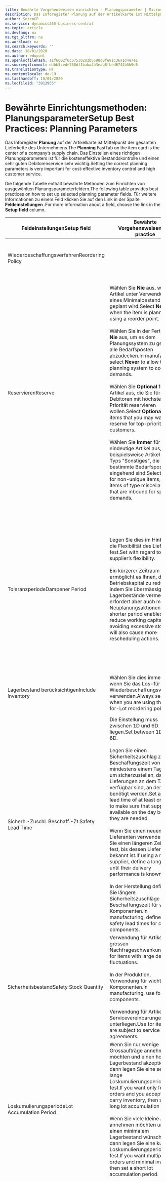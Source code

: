 ```yaml
---
title: Bewährte Vorgehensweisen einrichten - Planungsparameter | Microsoft Docs
description: Das Inforegister Planung auf der Artikelkarte ist Mittelpunkt der gesamten Lieferkette des Unternehmens. Das Einstellen eines richtigen Planungsparameters ist für die kosteneffektive Bestandskontrolle und einen sehr guten Debitorenservice sehr wichtig.
author: SorenGP
ms.service: dynamics365-business-central
ms.topic: article
ms.devlang: na
ms.tgt_pltfrm: na
ms.workload: na
ms.search.keywords: ''
ms.date: 10/01/2020
ms.author: edupont
ms.openlocfilehash: a1f6002f0c57530282b5688c0fe81c36a1d4e7e1
ms.sourcegitcommit: ddbb5cede750df1baba4b3eab8fbed6744b5b9d6
ms.translationtype: HT
ms.contentlocale: de-CH
ms.lasthandoff: 10/01/2020
ms.locfileid: "3912935"
---
```

# <a name="setup-best-practices-planning-parameters"></a><span data-ttu-id="35e23-104">Bewährte Einrichtungsmethoden: Planungsparameter</span><span class="sxs-lookup"><span data-stu-id="35e23-104">Setup Best Practices: Planning Parameters</span></span>
<span data-ttu-id="35e23-105">Das Inforegister **Planung** auf der Artikelkarte ist Mittelpunkt der gesamten Lieferkette des Unternehmens.</span><span class="sxs-lookup"><span data-stu-id="35e23-105">The **Planning** FastTab on the item card is the center of a company’s supply chain.</span></span> <span data-ttu-id="35e23-106">Das Einstellen eines richtigen Planungsparameters ist für die kosteneffektive Bestandskontrolle und einen sehr guten Debitorenservice sehr wichtig.</span><span class="sxs-lookup"><span data-stu-id="35e23-106">Setting the correct planning parameters is very important for cost-effective inventory control and high customer service.</span></span>  

 <span data-ttu-id="35e23-107">Die folgende Tabelle enthält bewährte Methoden zum Einrichten von ausgewählten Planungsparameterfeldern.</span><span class="sxs-lookup"><span data-stu-id="35e23-107">The following table provides best practices on how to set up selected planning parameter fields.</span></span> <span data-ttu-id="35e23-108">Für weitere Informationen zu einem Feld klicken Sie auf den Link in der Spalte **Feldeinstellungen** .</span><span class="sxs-lookup"><span data-stu-id="35e23-108">For more information about a field, choose the link in the **Setup field** column.</span></span>  

|<span data-ttu-id="35e23-109">Feldeinstellungen</span><span class="sxs-lookup"><span data-stu-id="35e23-109">Setup field</span></span>|<span data-ttu-id="35e23-110">Bewährte Vorgehensweisen</span><span class="sxs-lookup"><span data-stu-id="35e23-110">Best practice</span></span>|<span data-ttu-id="35e23-111">Bemerkung</span><span class="sxs-lookup"><span data-stu-id="35e23-111">Comment</span></span>|  
|-----------------|-------------------|-------------|  
|<span data-ttu-id="35e23-112">Wiederbeschaffungsverfahren</span><span class="sxs-lookup"><span data-stu-id="35e23-112">Reordering Policy</span></span>||<span data-ttu-id="35e23-113">Weitere Informationen finden Sie unter [Bewährte Einrichtungsmethoden: Wiederbeschaffungsverfahren](setup-best-practices-reordering-policies.md).</span><span class="sxs-lookup"><span data-stu-id="35e23-113">For more information, see [Setup Best Practices: Reordering Policies](setup-best-practices-reordering-policies.md).</span></span>|  
|<span data-ttu-id="35e23-114">Reservieren</span><span class="sxs-lookup"><span data-stu-id="35e23-114">Reserve</span></span>|<span data-ttu-id="35e23-115">Wählen Sie **Nie** aus, wenn der Artikel unter Verwendung eines Minimalbestands geplant wird.</span><span class="sxs-lookup"><span data-stu-id="35e23-115">Select **Never** when the item is planned using a reorder point.</span></span><br /><br /> <span data-ttu-id="35e23-116">Wählen Sie in der Fertigung **Nie** aus, um es dem Planungssystem zu gestatten, alle Bedarfsposten abzudecken.</span><span class="sxs-lookup"><span data-stu-id="35e23-116">In manufacturing, select **Never** to allow the planning system to cover all demands.</span></span><br /><br /> <span data-ttu-id="35e23-117">Wählen Sie **Optional** für Artikel aus, die Sie für Debitoren mit höchster Priorität reservieren wollen.</span><span class="sxs-lookup"><span data-stu-id="35e23-117">Select **Optional** for items that you may want to reserve for top-priority customers.</span></span><br /><br /> <span data-ttu-id="35e23-118">Wählen Sie **Immer** für nicht eindeutige Artikel aus, wie beispielsweise Artikel des Typs "Sonstiges", die für bestimmte Bedarfsposten eingehend sind.</span><span class="sxs-lookup"><span data-stu-id="35e23-118">Select **Always** for non-unique items, such as items of type miscellaneous that are inbound for specific demands.</span></span>|<span data-ttu-id="35e23-119">Reservierungen wirken im Allgemeinen dem Zweck der Planung entgegen, nämlich einem Ausgleich zwischen Bedarf und Vorrat.</span><span class="sxs-lookup"><span data-stu-id="35e23-119">Reservations generally counteract the purpose of planning, which is to balance demand and supply.</span></span> <span data-ttu-id="35e23-120">Daher sollten Artikel, die für die Planung eingerichtet wurden, im Allgemeinen nicht reserviert werden.</span><span class="sxs-lookup"><span data-stu-id="35e23-120">Therefore, items that are set up for planning should generally not be reserved.</span></span><br /><br /> <span data-ttu-id="35e23-121">Wenn der Benutzer eine Lagerbestandsmenge für zukünftigen Bedarf reserviert, wird die Planungsgrundlage gestört, und der Minimalbestand funktioniert möglicherweise nicht ordnungsgemäss.</span><span class="sxs-lookup"><span data-stu-id="35e23-121">If the user reserves an inventory quantity for future demand, then the planning foundation will be disturbed, and the reorder point may not work correctly.</span></span> <span data-ttu-id="35e23-122">Selbst wenn der voraussichtliche Lagerbestand im Hinblick auf den Minimalbestand akzeptabel ist, stehen die Mengen möglicherweise aufgrund der Reservierung nicht zur Verfügung.</span><span class="sxs-lookup"><span data-stu-id="35e23-122">Even if the projected inventory level is acceptable with regard to the reorder point, the quantities may not be available because of the reservation.</span></span>|  
|<span data-ttu-id="35e23-123">Toleranzperiode</span><span class="sxs-lookup"><span data-stu-id="35e23-123">Dampener Period</span></span>|<span data-ttu-id="35e23-124">Legen Sie dies im Hinblick auf die Flexibilität des Lieferanten fest.</span><span class="sxs-lookup"><span data-stu-id="35e23-124">Set with regard to the supplier’s flexibility.</span></span><br /><br /> <span data-ttu-id="35e23-125">Ein kürzerer Zeitraum ermöglicht es Ihnen, das Betriebskapital zu reduzieren, indem Sie übermässige Lagerbestände vermeiden, erfordert aber auch mehr Neuplanungsaktionen.</span><span class="sxs-lookup"><span data-stu-id="35e23-125">A shorter period enables you to reduce working capital by avoiding excessive stock, but will also cause more rescheduling actions.</span></span>|<span data-ttu-id="35e23-126">Wenn der Lieferant Änderungen in letzter Minute an den Aufträgen akzeptiert, verwenden Sie eine kürzere Periode. Sie müssen jedoch weitere Neuplanungsaktionen einplanen.</span><span class="sxs-lookup"><span data-stu-id="35e23-126">If the supplier accepts last-minute changes to orders, then use a shorter period, but be prepared for more rescheduling actions.</span></span> <span data-ttu-id="35e23-127">Wenn für den Lieferanten eine feste Planung erforderlich ist, verwenden Sie eine möglichst lange Periode.</span><span class="sxs-lookup"><span data-stu-id="35e23-127">If the supplier requires firm planning, then extend the period as much as possible.</span></span><br /><br /> <span data-ttu-id="35e23-128">Informationen zur globalen Einrichtung, siehe **Toleranzperiode** under [Designdetails: Parameter Planen](design-details-planning-parameters.md)</span><span class="sxs-lookup"><span data-stu-id="35e23-128">For information about the **Dampener Period** field , see [Design Details: Planning Parameters](design-details-planning-parameters.md).</span></span>|  
|<span data-ttu-id="35e23-129">Lagerbestand berücksichtigen</span><span class="sxs-lookup"><span data-stu-id="35e23-129">Include Inventory</span></span>|<span data-ttu-id="35e23-130">Wählen Sie dies immer aus, wenn Sie das Los-für-Los-Wiederbeschaffungsverfahren verwenden.</span><span class="sxs-lookup"><span data-stu-id="35e23-130">Always select when you are using the Lot-for-Lot reordering policy.</span></span>|<span data-ttu-id="35e23-131">Wählen Sie dies nur in bestimmten Fällen nicht aus, beispielsweise wenn keine Lagerartikel verkäuflich sind.</span><span class="sxs-lookup"><span data-stu-id="35e23-131">Do not select only in special situations, such as when inventory items are not sellable.</span></span>|  
|<span data-ttu-id="35e23-132">Sicherh.-Zuschl. Beschaff.-Zt.</span><span class="sxs-lookup"><span data-stu-id="35e23-132">Safety Lead Time</span></span>|<span data-ttu-id="35e23-133">Die Einstellung muss zwischen 1D und 6D. liegen.</span><span class="sxs-lookup"><span data-stu-id="35e23-133">Set between 1D and 6D.</span></span><br /><br /> <span data-ttu-id="35e23-134">Legen Sie einen Sicherheitszuschlag zur Beschaffungszeit von mindestens einem Tag fest, um sicherzustellen, dass die Lieferungen an dem Tag verfügbar sind, an dem sie benötigt werden.</span><span class="sxs-lookup"><span data-stu-id="35e23-134">Set a safety lead time of at least one day to make sure that supplies are available on the day before they are needed.</span></span><br /><br /> <span data-ttu-id="35e23-135">Wenn Sie einen neuen Lieferanten verwenden, legen Sie einen längeren Zeitraum fest, bis dessen Liefertreue bekannt ist.</span><span class="sxs-lookup"><span data-stu-id="35e23-135">If using a new supplier, define a longer time until their delivery performance is known.</span></span><br /><br /> <span data-ttu-id="35e23-136">In der Herstellung definieren Sie längere Sicherheitszuschläge zur Beschaffungszeit für wichtige Komponenten.</span><span class="sxs-lookup"><span data-stu-id="35e23-136">In manufacturing, define longer safety lead times for critical components.</span></span>|<span data-ttu-id="35e23-137">Vom System geplante Lieferungen, um zu vermeiden, dass am gleichen Tag, an dem Bestand nicht lieferbar ist, Bestand nicht lieferbar ist.</span><span class="sxs-lookup"><span data-stu-id="35e23-137">Supply that is planned by the system to avoid a stock-out will arrive on the same day that the stock-out occurs.</span></span> <span data-ttu-id="35e23-138">Dies kann sich möglicherweise als mehrere Stunden zu spät erweisen, wenn beispielsweise der Bedarf morgens erforderlich ist und die Lieferung am Nachmittag eingeht.</span><span class="sxs-lookup"><span data-stu-id="35e23-138">This may be several hours too late if, for example, the demand is needed in the morning and the supply arrives in the afternoon.</span></span> <span data-ttu-id="35e23-139">**Hinweis:** Das Feld **Sicherh.-Zuschl.-Zt.** verwendet den Basiskalender.</span><span class="sxs-lookup"><span data-stu-id="35e23-139">**Note:**  The **Safety Lead Time** field uses the base calendar.</span></span> <span data-ttu-id="35e23-140">Daher bedeutet 14T nicht notwendigerweise zwei Wochen.</span><span class="sxs-lookup"><span data-stu-id="35e23-140">Therefore, 14D is not necessarily two weeks.</span></span>|  
|<span data-ttu-id="35e23-141">Sicherheitsbestand</span><span class="sxs-lookup"><span data-stu-id="35e23-141">Safety Stock Quantity</span></span>|<span data-ttu-id="35e23-142">Verwendung für Artikel mit grossen Nachfrageschwankungen.</span><span class="sxs-lookup"><span data-stu-id="35e23-142">Use for items with large demand fluctuations.</span></span><br /><br /> <span data-ttu-id="35e23-143">In der Produktion, Verwendung für wichtige Komponenten.</span><span class="sxs-lookup"><span data-stu-id="35e23-143">In manufacturing, use for critical components.</span></span><br /><br /> <span data-ttu-id="35e23-144">Verwendung für Artikel, die Servicevereinbarungen unterliegen.</span><span class="sxs-lookup"><span data-stu-id="35e23-144">Use for items that are subject to service agreements.</span></span>|<span data-ttu-id="35e23-145">Wenn das Feld **Minimalbestant** nicht ausgefüllt ist, dann dient der Sicherheitsbestand auch als Minimalbestand.</span><span class="sxs-lookup"><span data-stu-id="35e23-145">If the **Reorder Point** field is not filled, then the safety stock quantity also functions as a reorder point.</span></span>|  
|<span data-ttu-id="35e23-146">Loskumulierungsperiode</span><span class="sxs-lookup"><span data-stu-id="35e23-146">Lot Accumulation Period</span></span>|<span data-ttu-id="35e23-147">Wenn Sie nur wenige Grossaufträge annehmen möchten und einen hohen Lagerbestand akzeptieren, dann legen Sie eine sehr lange Loskumulierungsperiode fest.</span><span class="sxs-lookup"><span data-stu-id="35e23-147">If you want only few big orders and you accept to carry inventory, then set a long lot accumulation period.</span></span><br /><br /> <span data-ttu-id="35e23-148">Wenn Sie viele kleine Aufträge annehmen möchten und sich einen minimalem Lagerbestand wünschen, dann legen Sie eine kurze Loskumulierungsperiode fest.</span><span class="sxs-lookup"><span data-stu-id="35e23-148">If you want multiple small orders and minimal inventory, then set a short lot accumulation period.</span></span>|<span data-ttu-id="35e23-149">Die Loskumulierungsperiode ist im Allgemeinen die längste Periode, in der Sie über Lagerbestand verfügen.</span><span class="sxs-lookup"><span data-stu-id="35e23-149">The lot accumulation period is generally the longest period that you will carry inventory.</span></span>|  
|<span data-ttu-id="35e23-150">Minimalbestand</span><span class="sxs-lookup"><span data-stu-id="35e23-150">Reorder Point</span></span>|<span data-ttu-id="35e23-151">Ermitteln Sie den Minimalbestand auf Basis des Anforderungsprofils des Artikels.</span><span class="sxs-lookup"><span data-stu-id="35e23-151">Base the reorder point on the item’s demand profile.</span></span>|<span data-ttu-id="35e23-152">Wenn laut historischen Daten während einer Beschaffungszeit von sieben Tagen der durchschnittliche Bedarf des Artikels 100 Einheiten beträgt, kann der Minimalbestand auf 100 festgelegt werden.</span><span class="sxs-lookup"><span data-stu-id="35e23-152">If historical data shows that the item’s average demand is 100 units during a lead time of seven days, then the reorder point can be set to 100 as a minimum.</span></span><br /><br /> <span data-ttu-id="35e23-153">Das bedeutet, dass bei einer Abnahme des Lagerbestands auf unter 100 Einheiten das Planungssystem die Wiederbeschaffung des Artikels vorschlägt, da für die Wiederbeschaffung sieben Tage benötigt werden und genügend Einheiten vorhanden sein müssen, um den Bedarf in diesen sieben Tagen zu decken.</span><span class="sxs-lookup"><span data-stu-id="35e23-153">This means that when the inventory level falls below 100 units, then the planning system will suggest to replenish because it takes seven days to supply the item, and there must be enough to cover the demand within those seven days.</span></span>|  
|<span data-ttu-id="35e23-154">Zeitrahmen</span><span class="sxs-lookup"><span data-stu-id="35e23-154">Time Bucket</span></span>|<span data-ttu-id="35e23-155">Ein leeres Feld bedeutet, dass der Lagerbestand jeden Tag überprüft wird.</span><span class="sxs-lookup"><span data-stu-id="35e23-155">Leave blank, meaning that the inventory level is checked every day.</span></span>|<span data-ttu-id="35e23-156">Bei täglicher Überprüfung des Lagerbestands ist eine optimale Planung des Minimalbestands sichergestellt.</span><span class="sxs-lookup"><span data-stu-id="35e23-156">Checking the inventory level every day ensures optimal reorder point planning.</span></span> <span data-ttu-id="35e23-157">**Hinweis:** Ein Zeitrahmen von 1W bedeutet, dass der Lagerbestand möglicherweise eine Woche bevor ein Beschaffungsauftrag vorgeschlagen wird, unter dem Minimalbestand liegt.</span><span class="sxs-lookup"><span data-stu-id="35e23-157">**Note:**  A time bucket of 1W means that the inventory level may be below the reorder point for one week before a supply order is suggested.</span></span>|  
|<span data-ttu-id="35e23-158">Rundungspräzision</span><span class="sxs-lookup"><span data-stu-id="35e23-158">Rounding Precision</span></span>|<span data-ttu-id="35e23-159">In der teuren Produktion auf 0,00001 festgelegt.</span><span class="sxs-lookup"><span data-stu-id="35e23-159">In expensive manufacturing, set to 0.00001.</span></span>|<span data-ttu-id="35e23-160">Grosse Rundungsmengen an Ausschuss oder Materialverbrauch können zu sehr hohen Lagerkosten führen.</span><span class="sxs-lookup"><span data-stu-id="35e23-160">Large rounding quantities of scrap or material consumption can amount to very large inventory costs.</span></span> <span data-ttu-id="35e23-161">Es kann daher von Bedeutung sein, die kleinste Rundungspräzision festzulegen, um diese potenziellen Kosten zu minimieren.</span><span class="sxs-lookup"><span data-stu-id="35e23-161">It may therefore be relevant to set the smallest rounding precision to minimize this potential cost.</span></span>|  

> [!NOTE]  
>  <span data-ttu-id="35e23-162">Die bewährten Methoden zu Planungsparametern auf Artikelkarten gelten auch für dieselben Felder auf Lagerhaltungsdatenkarten.</span><span class="sxs-lookup"><span data-stu-id="35e23-162">The best practices for planning parameters on item cards also apply to the same fields on SKU cards.</span></span>  
>   
>  <span data-ttu-id="35e23-163">Wenn Unternehmen den Bedarf an verschiedenen Lagerorten planen, empfiehlt es sich, für jeden Standort Lagerhaltungsdaten festzulegen und den gesamten Bedarf mit einem Wert im Feld **Lagerortcode** zu erstellen.</span><span class="sxs-lookup"><span data-stu-id="35e23-163">If companies plan for demand at different locations, then it is strongly advised to define SKUs for each location and that all demand is created by using a value in the **Location Code** field.</span></span> <span data-ttu-id="35e23-164">Weitere Informationen finden Sie unter [Designdetails: Bedarf an leerem Lagerort](design-details-demand-at-blank-location.md)</span><span class="sxs-lookup"><span data-stu-id="35e23-164">For more information, see [Design Details: Demand at Blank Location](design-details-demand-at-blank-location.md).</span></span>  

## <a name="see-also"></a><span data-ttu-id="35e23-165">Siehe auch</span><span class="sxs-lookup"><span data-stu-id="35e23-165">See Also</span></span>  
 <span data-ttu-id="35e23-166">[Bewährte Einrichtungsmethoden: Beschaffungsplanung](setup-best-practices-supply-planning.md) </span><span class="sxs-lookup"><span data-stu-id="35e23-166">[Setup Best Practices: Supply Planning](setup-best-practices-supply-planning.md) </span></span>  
 <span data-ttu-id="35e23-167">[Designdetails: Vorratsplanung](design-details-supply-planning.md) </span><span class="sxs-lookup"><span data-stu-id="35e23-167">[Design Details: Supply Planning](design-details-supply-planning.md) </span></span>  
 [<span data-ttu-id="35e23-168">Richten Sie komplexe Anwendungsbereiche mithilfe bewährter Methoden ein</span><span class="sxs-lookup"><span data-stu-id="35e23-168">Set Up Complex Application Areas Using Best Practices</span></span>](set-up-complex-application-areas-using-best-practices.md)  
 [<span data-ttu-id="35e23-169">Designdetails: Bedarf an leerem Lagerort</span><span class="sxs-lookup"><span data-stu-id="35e23-169">Design Details: Demand at Blank Location</span></span>](design-details-demand-at-blank-location.md)  
 <span data-ttu-id="35e23-170">[Arbeiten mit [!INCLUDE[d365fin](includes/d365fin_md.md)]](ui-work-product.md)</span><span class="sxs-lookup"><span data-stu-id="35e23-170">[Working with [!INCLUDE[d365fin](includes/d365fin_md.md)]](ui-work-product.md)</span></span>
